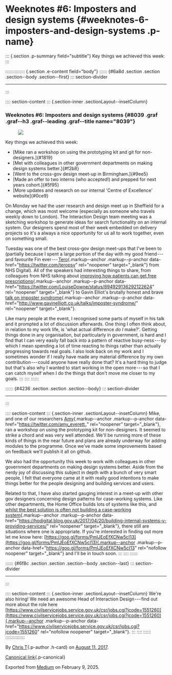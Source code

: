 <div>

# Weeknotes #6: Imposters and design systems {#weeknotes-6-imposters-and-design-systems .p-name}

</div>

::: {.section .p-summary field="subtitle"}
Key things we achieved this week:
:::

::::::::::::::: {.section .e-content field="body"}
:::::: {#6a8d .section .section .section--body .section--first}
::: section-divider

------------------------------------------------------------------------
:::

:::: section-content
::: {.section-inner .sectionLayout--insetColumn}
### Weeknotes #6: Imposters and design systems {#8039 .graf .graf--h3 .graf--leading .graf--title name="8039"}

<figure id="810d" class="graf graf--figure graf-after--h3">
<img
src="https://cdn-images-1.medium.com/max/800/1*lSEQx_KBY3VlfRK-SDjKCg.gif"
class="graf-image" data-image-id="1*lSEQx_KBY3VlfRK-SDjKCg.gif"
data-width="500" data-height="500" data-is-featured="true" />
</figure>

Key things we achieved this week:

-   [Mike ran a workshop on using the prototyping kit and git for
    non-designers.]{#1819}
-   [Met with colleagues in other government departments on making
    design systems better.]{#f2b8}
-   [Went to the cross-gov design meet-up in Birmingham.]{#9ee5}
-   [Made an offer to two interns (who accepted!) and prepped for next
    years cohort.]{#5f95}
-   [More updates and research on our internal 'Centre of Excellence'
    website]{#0ce9}

On Monday we had the user research and design meet up in Sheffield for a
change, which was most welcome (especially as someone who travels weekly
down to London). The Interaction Design team meeting was a sketching
workshop to generate ideas for search functionality on an internal
system. Our designers spend most of their week embedded on delivery
projects so it's a always a nice opportunity for us all to work
together, even on something small.

Tuesday was one of the best cross-gov design meet-ups that I've been to
(partially because I spent a large portion of the day with my good
friend --- and favourite Fin
ever --- [Tero](https://twitter.com/teropsv){.markup--anchor
.markup--p-anchor data-href="https://twitter.com/teropsv" rel="noopener"
target="_blank"} from NHS Digital). All of the speakers had interesting
things to share, from colleagues from NHS talking about [improving how
patients can get free
prescriptions](https://twitter.com/LouiseDowne/status/894929136292122624){.markup--anchor
.markup--p-anchor
data-href="https://twitter.com/LouiseDowne/status/894929136292122624"
rel="noopener" target="_blank"} to Gavin Elliot's brutally honest and
brave [talk on imposter
syndrome](http://www.gavinelliott.co.uk/talks/imposter-syndrome/){.markup--anchor
.markup--p-anchor
data-href="http://www.gavinelliott.co.uk/talks/imposter-syndrome/"
rel="noopener" target="_blank"}.

<figure id="bcbb" class="graf graf--figure graf--iframe graf-after--p">
<blockquote>
<a href="https://twitter.com/LouiseDowne/status/894929687163678720"></a>
</blockquote>
</figure>

Like many people at the event, I recognised some parts of myself in his
talk and it prompted a lot of discussion afterwards. One thing I often
think about, in relation to my work life, is 'what actual difference
*do* *I* make?'. Getting things done in any organisation, but
particularly in government, is hard and I find that I can very easily
fall back into a pattern of reactive busy-ness --- by which I mean
spending a lot of time reacting to things rather than actually
progressing towards real goals. I also look back on my work and I
sometimes wonder if I really have made any material difference by my own
contribution --- could anyone have really done that? It's a hard thing
to judge but that's also why I wanted to start working in the open
more --- so that I can catch myself when I do the things that don't move
me closer to my goals.
:::
::::
::::::

:::::: {#4236 .section .section .section--body}
::: section-divider

------------------------------------------------------------------------
:::

:::: section-content
::: {.section-inner .sectionLayout--insetColumn}
Mike, and one of our researchers
[Amy](https://twitter.com/amy_everett_){.markup--anchor
.markup--p-anchor data-href="https://twitter.com/amy_everett_"
rel="noopener" target="_blank"}, ran a workshop on using the prototyping
kit for non-designers. It seemed to strike a chord and was very well
attended. We'll be running more of these kinds of things in the near
future and plans are already underway for adding modules to the
programme. Once we've made some improvements based on feedback we'll
publish it all on github.

<figure id="a7ea" class="graf graf--figure graf--iframe graf-after--p">
<blockquote>
<a href="https://twitter.com/1mikeowen/status/894895184340598784"></a>
</blockquote>
</figure>

We also had the opportunity this week to work with colleagues in other
government departments on making design systems better. Aside from the
nerdy joy of discussing this subject in depth with a bunch of very smart
people, I felt that everyone came at it with really good intentions to
make things better for the people designing and building services and
users.

Related to that, I have also started gauging interest in a meet-up with
other gov designers concerning design patterns for case-working systems.
Like other departments, the Home Office builds lots of systems like
this, and [whilst the best solution is often not building a case-working
system](https://hodigital.blog.gov.uk/2017/04/20/building-internal-systems-v-providing-services/){.markup--anchor
.markup--p-anchor
data-href="https://hodigital.blog.gov.uk/2017/04/20/building-internal-systems-v-providing-services/"
rel="noopener" target="_blank"}, there still are situations where one is
appropriate. If you're interested in finding out more let me know here:
[https://goo.gl/forms/PmIJEoEfXCNw5cI13](https://goo.gl/forms/PmIJEoEfXCNw5cI13){.markup--anchor
.markup--p-anchor data-href="https://goo.gl/forms/PmIJEoEfXCNw5cI13"
rel="nofollow noopener" target="_blank"} and I'll be in touch soon.
:::
::::
::::::

:::::: {#6f8c .section .section .section--body .section--last}
::: section-divider

------------------------------------------------------------------------
:::

:::: section-content
::: {.section-inner .sectionLayout--insetColumn}
We're also hiring! We need an awesome Head of Interaction
Design --- find out more about the role here
[https://www.civilservicejobs.service.gov.uk/csr/jobs.cgi?jcode=1551260](https://www.civilservicejobs.service.gov.uk/csr/jobs.cgi?jcode=1551260){.markup--anchor
.markup--p-anchor
data-href="https://www.civilservicejobs.service.gov.uk/csr/jobs.cgi?jcode=1551260"
rel="nofollow noopener" target="_blank"}.
:::
::::
::::::
:::::::::::::::

By [Chris T](https://medium.com/@ctdesign){.p-author .h-card} on [August
11, 2017](https://medium.com/p/5e75fa7ce399).

[Canonical
link](https://medium.com/@ctdesign/weeknotes-6-imposters-and-design-systems-5e75fa7ce399){.p-canonical}

Exported from [Medium](https://medium.com) on February 9, 2025.
